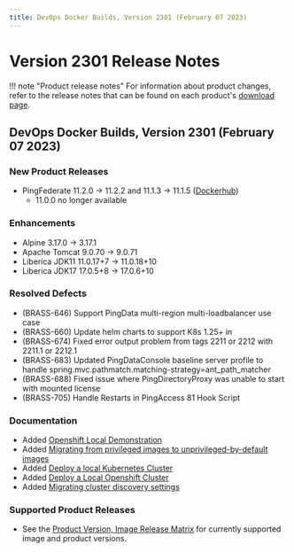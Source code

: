 ```yaml
---
title: DevOps Docker Builds, Version 2301 (February 07 2023)
---
```


# Version 2301 Release Notes

!!! note "Product release notes"
For information about product changes, refer to the release notes that can be found on each product's [download page](https://www.pingidentity.com/en/resources/downloads.html).

## DevOps Docker Builds, Version 2301 (February 07 2023)

### New Product Releases
- PingFederate 11.2.0 -> 11.2.2 and 11.1.3 -> 11.1.5 ([Dockerhub](https://hub.docker.com/r/pingidentity/pingfederate))
    - 11.0.0 no longer available

### Enhancements
- Alpine 3.17.0 -> 3.17.1
- Apache Tomcat 9.0.70 -> 9.0.71
- Liberica JDK11 11.0.17+7 -> 11.0.18+10
- Liberica JDK17 17.0.5+8 -> 17.0.6+10

### Resolved Defects
- (BRASS-646) Support PingData multi-region multi-loadbalancer use case
- (BRASS-660) Update helm charts to support K8s 1.25+ in
- (BRASS-674) Fixed error output problem from tags 2211 or 2212 with 2211.1 or 2212.1
- (BRASS-683) Updated PingDataConsole baseline server profile to handle spring.mvc.pathmatch.matching-strategy=ant_path_matcher
- (BRASS-688) Fixed issue where PingDirectoryProxy was unable to start with mounted license
- (BRASS-705) Handle Restarts in PingAccess 81 Hook Script

### Documentation
- Added [Openshift Local Demonstration](https://videos.pingidentity.com/detail/videos/devops/video/6319613511112/openshift-local-demonstration)
- Added [Migrating from privileged images to unprivileged-by-default images](https://devops.pingidentity.com/how-to/migratingRootToUnprivileged/)
- Added [Deploy a local Kubernetes Cluster](https://devops.pingidentity.com/deployment/deployLocalK8sCluster/)
- Added [Deploy a Local Openshift Cluster](https://devops.pingidentity.com/deployment/deployLocalOpenshift/)
- Added [Migrating cluster discovery settings](https://docs.pingidentity.com/r/en-us/pingfederate-110/pf_migrate_cluster_discovery_settings)

### Supported Product Releases
- See the [Product Version, Image Release Matrix](../docker-images/productVersionMatrix.md)
  for currently supported image and product versions.
